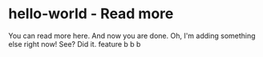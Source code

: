 # hello-world - Read more
You can read more here. And now you are done.
Oh, I'm adding something else right now! See? Did it.
feature b b b